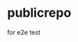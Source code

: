 # publicrepo
for e2e test

























































































































































































































































































































































































































































































































































































































































































































































































































































































































































































































































































































































































































































































































































































































































































































































































































































































































































































































































































































































































































































































































































































































